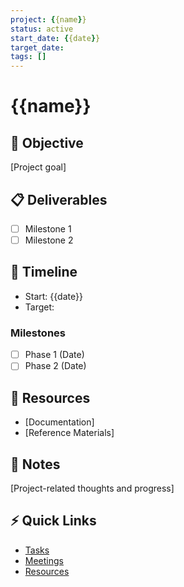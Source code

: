 ```yaml
---
project: {{name}}
status: active
start_date: {{date}}
target_date: 
tags: []
---
```


# {{name}}

## 🎯 Objective
[Project goal]

## 📋 Deliverables
- [ ] Milestone 1
- [ ] Milestone 2

## 📅 Timeline
- Start: {{date}}
- Target: 

### Milestones
- [ ] Phase 1 (Date)
- [ ] Phase 2 (Date)

## 📂 Resources
- [Documentation]
- [Reference Materials]

## 📝 Notes
[Project-related thoughts and progress]

## ⚡ Quick Links
- [Tasks](tasks.md)
- [Meetings](meetings/)
- [Resources](resources/)